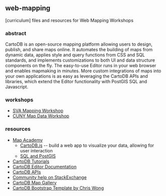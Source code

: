 ## web-mapping
[curriculum] files and resources for Web Mapping Workshops

### abstract
CartoDB is an open-source mapping platform allowing users to design, publish, and share maps online. It automates the building of maps from dynamic data, applies style and query functions from CSS and SQL standards, and implements customizations to both UI and data structure components on the fly. The easy-to-use Editor runs in your web browser and enables mapmaking in minutes. More custom integrations of maps into your own applications is as easy as leveraging the CartoDB APIs and libraries, which extend the Editor functionality with PostGIS SQL and Javascript.

### workshops

* [SVA Mapping Workshop](http://tinyurl.com/sva-maps)
* [CUNY Map Data Workshop](https://gist.github.com/auremoser/4876c0d62ae3d7ef2292)

### resources

* [Map Academy](http://academy.cartodb.com)
    + [CartoDB.js](http://academy.cartodb.com/courses/03-cartodbjs-ground-up/lesson-3.html) -- build a web app to visualize your data, allowing for user interaction
	+ [SQL and PostGIS](http://academy.cartodb.com/courses/04-sql-postgis.html)
* [CartoDB Tutorials](http://docs.cartodb.com/tutorials.html)
* [CartoDB Editor Documentation](http://docs.cartodb.com/cartodb-editor.html)
* [CartoDB APIs](http://docs.cartodb.com/cartodb-platform.html)
* [Community help on StackExchange](http://gis.stackexchange.com/questions/tagged/cartodb)
* [CartoDB Map Gallery](http://cartodb.com/gallery/)
* [CartoDB Bootstrap Template by Chris Wong](https://github.com/chriswhong/cartodb-github-template)